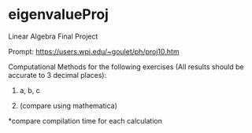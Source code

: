 # eigenvalueProj
Linear Algebra Final Project

Prompt: https://users.wpi.edu/~goulet/ph/proj10.htm

Computational Methods for the following exercises (All results should be accurate to 3 decimal places): 

1) a, b, c 

2) (compare using mathematica) 

*compare compilation time for each calculation 
